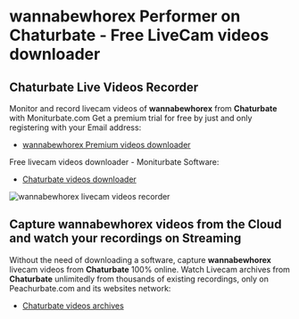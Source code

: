 # wannabewhorex Performer on Chaturbate - Free LiveCam videos downloader

## Chaturbate Live Videos Recorder

Monitor and record livecam videos of **wannabewhorex** from **Chaturbate** with Moniturbate.com
Get a premium trial for free by just and only registering with your Email address:
* [wannabewhorex Premium videos downloader](https://moniturbate.com/request-demo-licence-key.html)

Free livecam videos downloader - Moniturbate Software:
* [Chaturbate videos downloader](https://moniturbate.com/moniturbate-download-software.html)

![wannabewhorex livecam videos recorder](https://peachurnet.com/templates/moniturbate-software.png)


## Capture wannabewhorex videos from the Cloud and watch your recordings on Streaming

Without the need of downloading a software, capture **wannabewhorex** livecam videos from **Chaturbate** 100% online.
Watch Livecam archives from **Chaturbate** unlimitedly from thousands of existing recordings, only on Peachurbate.com and its websites network:
* [Chaturbate videos archives](https://peachurnet.com/)